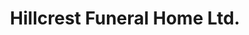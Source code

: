 ---
title: "Hillcrest Funeral Home Ltd."
url: /vankleek-hill/hillcrest-funeral-home-ltd/
shop: Bestattungen
---